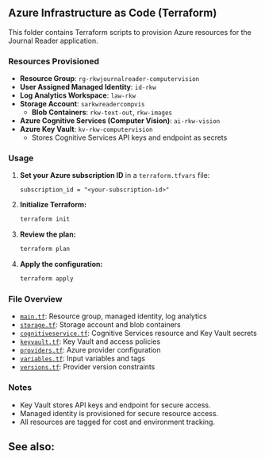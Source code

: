 ## Azure Infrastructure as Code (Terraform)

This folder contains Terraform scripts to provision Azure resources for the Journal Reader application.

### Resources Provisioned

- **Resource Group**: `rg-rkwjournalreader-computervision`
- **User Assigned Managed Identity**: `id-rkw`
- **Log Analytics Workspace**: `law-rkw`
- **Storage Account**: `sarkwreadercompvis`
  - **Blob Containers**: `rkw-text-out`, `rkw-images`
- **Azure Cognitive Services (Computer Vision)**: `ai-rkw-vision`
- **Azure Key Vault**: `kv-rkw-computervision`
  - Stores Cognitive Services API keys and endpoint as secrets

### Usage

1. **Set your Azure subscription ID** in a `terraform.tfvars` file:
   ```hcl
   subscription_id = "<your-subscription-id>"
   ```

2. **Initialize Terraform:**
   ```sh
   terraform init
   ```

3. **Review the plan:**
   ```sh
   terraform plan
   ```

4. **Apply the configuration:**
   ```sh
   terraform apply
   ```

### File Overview

- [`main.tf`](iac/main.tf): Resource group, managed identity, log analytics
- [`storage.tf`](iac/storage.tf): Storage account and blob containers
- [`cognitiveservice.tf`](iac/cognitiveservice.tf): Cognitive Services resource and Key Vault secrets
- [`keyvault.tf`](iac/keyvault.tf): Key Vault and access policies
- [`providers.tf`](iac/providers.tf): Azure provider configuration
- [`variables.tf`](iac/variables.tf): Input variables and tags
- [`versions.tf`](iac/versions.tf): Provider version constraints

### Notes

- Key Vault stores API keys and endpoint for secure access.
- Managed identity is provisioned for secure resource access.
- All resources are tagged for cost and environment tracking.

**See also:**  
-